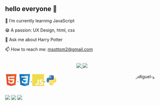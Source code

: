 ## hello everyone 👋


🌱 I’m currently learning JavaScript<br>

😁 A passion: UX Design, html, css<br>

🧐 Ask me about Harry Potter<br>

📫 How to reach me: msottom2@gmail.com<br><br>

<div align="center">
  <a href="https://github.com/miguelbrazz">
  <img height="170em" src="https://github-readme-stats.vercel.app/api/top-langs/?username=miguelbrazz&layout=compact&langs_count=7&theme=tokyonight"/>
  <img height="150em" src="https://github-readme-stats.vercel.app/api?username=miguelbrazz&show_icons=true&theme=tokyonight&include_all_commits=true&count_private=true"/>
</div>

<div style="display: inline_block"><br>
  <img align="center" alt="Miguel-HTML" height="40" width="40" src="https://raw.githubusercontent.com/devicons/devicon/master/icons/html5/html5-original.svg">
  <img align="center" alt="Miguel-CSS" height="40" width="40" src="https://raw.githubusercontent.com/devicons/devicon/master/icons/css3/css3-original.svg">
  <img align="center" alt="Miguel-Js" height="40" width="40" src="https://raw.githubusercontent.com/devicons/devicon/master/icons/javascript/javascript-plain.svg">
  <img align="center" alt="Miguel-Python" height="40" width="40" src="https://raw.githubusercontent.com/devicons/devicon/master/icons/python/python-original.svg">
  <img align="right" alt="Miguel-pic" height="150" style="border-radius:50px;" src="https://media.discordapp.net/attachments/1002709847940276256/1002719181172645968/baixados_2.jpg?width=436&height=408">
</div>

  ##

<div>
  <a href="https://www.instagram.com/miguelbrazz/" target="_blank"><img src="https://img.shields.io/badge/-Instagram-%23E4405F?style=for-the-badge&logo=instagram&logoColor=white" target="_blank"></a> 
  <a href = "mailto:msottom2@gmail.com"><img src="https://img.shields.io/badge/Gmail-D14836?style=for-the-badge&logo=gmail&logoColor=white"></a>
  <a href="https://www.linkedin.com/in/miguelfbraz/" target="_blank"><img src="https://img.shields.io/badge/-LinkedIn-%230077B5?style=for-the-badge&logo=linkedin&logoColor=white" target="_blank"></a>
  </div>




